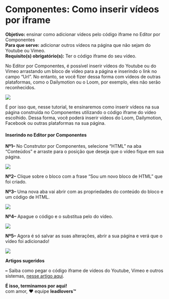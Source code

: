 # Componentes: Como inserir vídeos por iframe

**Objetivo:** ensinar como adicionar vídeos pelo código iframe no Editor por Componentes\
**Para que serve:** adicionar outros vídeos na página que não sejam do Youtube ou Vimeo.\
**Requisito(s) obrigatório(s):** Ter o código iframe do seu vídeo.

No Editor por Componentes, é possível inserir vídeos do Youtube ou do Vimeo arrastando um bloco de vídeo para a página e inserindo o link no campo “Url”. No entanto, se você fizer dessa forma com vídeos de outras plataformas, como o Dailymotion ou o Loom, por exemplo, eles não serão reconhecidos.

![](https://legado.leadlovers.site/wp-content/uploads/2021/03/Tutorial\_Componentes\_iframe\_-\_0.png)

É por isso que, nesse tutorial, te ensinaremos como inserir vídeos na sua página construída no Componentes utilizando o código iframe do vídeo escolhido. Dessa forma, você poderá inserir vídeos do Loom, Dailymotion, Facebook ou outras plataformas na sua página.

#### **Inserindo no Editor por Componentes**

**Nº1–** No Construtor por Componentes, selecione “HTML” na aba “Conteúdos” e arraste para o posição que deseja que o vídeo fique em sua página.

![](https://legado.leadlovers.site/wp-content/uploads/2021/03/Tutorial\_Componentes\_iframe\_-\_1.png)

**Nº2–** Clique sobre o bloco com a frase “Sou um novo bloco de HTML” que foi criado.

**Nº3–** Uma nova aba vai abrir com as propriedades do conteúdo do bloco e um código de HTML.

![](https://legado.leadlovers.site/wp-content/uploads/2021/03/Tutorial\_Componentes\_iframe\_-\_2.png)

**Nº4–** Apague o código e o substitua pelo do vídeo.

![](https://legado.leadlovers.site/wp-content/uploads/2021/03/Tutorial\_Componentes\_iframe\_-\_3.png)

**Nº5–** Agora é só salvar as suas alterações, abrir a sua página e verá que o vídeo foi adicionado!

![](https://legado.leadlovers.site/wp-content/uploads/2021/03/Tutorial\_Componentes\_iframe\_-\_4.png)

**Artigos sugeridos**

**–** Saiba como pegar o código iframe de vídeos do Youtube, Vimeo e outros sistemas, [nesse artigo aqui](https://suporte.love/iframe/).

**É isso, terminamos por aqui!**\
com amor, ♥ equipe **leadlovers™**
